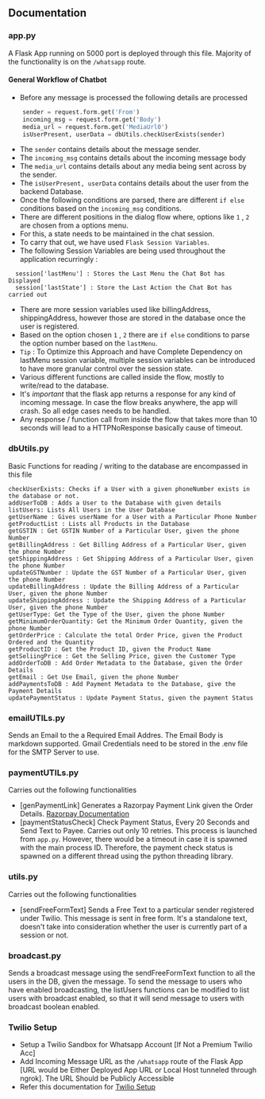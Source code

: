 ## Documentation

### app.py

A Flask App running on 5000 port is deployed through this file. Majority of the functionality is on the `/whatsapp` route. 

#### General Workflow of Chatbot
- Before any message is processed the following details are processed 
```Python
    sender = request.form.get('From')
    incoming_msg = request.form.get('Body')
    media_url = request.form.get('MediaUrl0')
    isUserPresent, userData = dbUtils.checkUserExists(sender)
```
- The `sender` contains details about the message sender. 
- The `incoming_msg` contains details about the incoming message body
- The `media_url` contains details about any media being sent across by the sender.
- The `isUserPresent, userData` contains details about the user from the backend Database.
- Once the following conditions are parsed, there are different `if else` conditions based on the `incoming_msg` conditions.
- There are different positions in the dialog flow where, options like `1` , `2` are chosen from a options menu.
- For this, a state needs to be maintained in the chat session.
- To carry that out, we have used `Flask Session Variables`.
- The following Session Variables are being used throughout the application recurringly :
```
  session['lastMenu'] : Stores the Last Menu the Chat Bot has Displayed
  session['lastState'] : Store the Last Action the Chat Bot has carried out
```
- There are more session variables used like billingAddress, shippingAddress, however those are stored in the database once the user is registered.
- Based on the option chosen `1` , `2` there are `if else` conditions to parse the option number based on the `lastMenu`.
- `Tip` : To Optimize this Approach and have Complete Dependency on lastMenu session variable, multiple session variables can be introduced to have more granular control over the session state.
- Various different functions are called inside the flow, mostly to write/read to the database.
- It's *important* that the flask app returns a response for any kind of incoming message. In case the flow breaks anywhere, the app will crash. So all edge cases needs to be handled.
- Any response / function call from inside the flow that takes more than 10 seconds will lead to a HTTPNoResponse basically cause of timeout.

### dbUtils.py

Basic Functions for reading / writing to the database are encompassed in this file

```
checkUserExists: Checks if a User with a given phoneNumber exists in the database or not.
addUserToDB : Adds a User to the Database with given details
listUsers: Lists All Users in the User Database
getUserName : Gives userName for a User with a Particular Phone Number
getProductList : Lists all Products in the Database
getGSTIN : Get GSTIN Number of a Particular User, given the phone Number
getBillingAddress : Get Billing Address of a Particular User, given the phone Number
getShippingAddress : Get Shipping Address of a Particular User, given the phone Number
updateGSTNumber : Update the GST Number of a Particular User, given the phone Number
updateBillingAddress : Update the Billing Address of a Particular User, given the phone Number
updateShippingAddress : Update the Shipping Address of a Particular User, given the phone Number
getUserType: Get the Type of the User, given the phone Number
getMinimumOrderQuantity: Get the Minimum Order Quantity, given the phone Number
getOrderPrice : Calculate the total Order Price, given the Product Ordered and the Quantity
getProductID : Get the Product ID, given the Product Name
getSeliingPrice : Get the Selling Price, given the Customer Type
addOrderToDB : Add Order Metadata to the Database, given the Order Details
getEmail : Get Use Email, given the phone Number
addPaymentsToDB : Add Payment Metadata to the Database, give the Payment Details
updatePaymentStatus : Update Payment Status, given the payment Status
```

### emailUTILs.py

Sends an Email to the a Required Email Addres. The Email Body is markdown supported. Gmail Credentials need to be stored in the .env file for the SMTP Server to use. 

### paymentUTILs.py

Carries out the following functionalities
- [genPaymentLink] Generates a Razorpay Payment Link given the Order Details. [Razorpay Documentation](https://razorpay.com/docs/api/payments/payment-links/#create-payment-link)
- [paymentStatusCheck] Check Payment Status, Every 20 Seconds and Send Text to Payee. Carries out only 10 retries. This process is launched from `app.py`. However, there would be a timeout in case it is spawned with the main process ID. Therefore, the payment check status is spawned on a different thread using the python threading library.

### utils.py

Carries out the following functionalities 
- [sendFreeFormText] Sends a Free Text to a particular sender registered under Twilio. This message is sent in free form. It's a standalone text, doesn't take into consideration whether the user is currently part of a session or not. 

### broadcast.py

Sends a broadcast message using the sendFreeFormText function to all the users in the DB, given the message. To send the message to users who have enabled broadcasting, the listUsers functions can be modified to list users with broadcast enabled, so that it will send message to users with broadcast boolean enabled. 

### Twilio Setup
- Setup a Twilio Sandbox for Whatsapp Account [If Not a Premium Twilio Acc]
- Add Incoming Message URL as the `/whatsapp` route of the Flask App [URL would be Either Deployed App URL or Local Host tunneled through ngrok]. The URL Should be Publicly Accessible
- Refer this documentation for [Twilio Setup](https://www.twilio.com/docs/whatsapp/sandbox)


